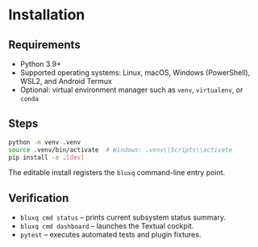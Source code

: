 # Installation

## Requirements

- Python 3.9+
- Supported operating systems: Linux, macOS, Windows (PowerShell), WSL2, and Android Termux
- Optional: virtual environment manager such as `venv`, `virtualenv`, or `conda`

## Steps

```bash
python -m venv .venv
source .venv/bin/activate  # Windows: .venv\\Scripts\\activate
pip install -e .[dev]
```

The editable install registers the `bluxq` command-line entry point.

## Verification

- `bluxq cmd status` – prints current subsystem status summary.
- `bluxq cmd dashboard` – launches the Textual cockpit.
- `pytest` – executes automated tests and plugin fixtures.

